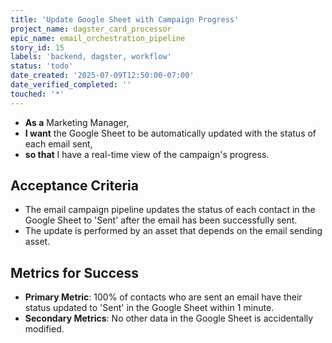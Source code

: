 ```yaml
---
title: 'Update Google Sheet with Campaign Progress'
project_name: dagster_card_processor
epic_name: email_orchestration_pipeline
story_id: 15
labels: 'backend, dagster, workflow'
status: 'todo'
date_created: '2025-07-09T12:50:00-07:00'
date_verified_completed: ''
touched: '*'
---
```


- **As a** Marketing Manager,
- **I want** the Google Sheet to be automatically updated with the status of each email sent,
- **so that** I have a real-time view of the campaign's progress.

## Acceptance Criteria

- The email campaign pipeline updates the status of each contact in the Google Sheet to 'Sent' after the email has been successfully sent.
- The update is performed by an asset that depends on the email sending asset.

## Metrics for Success

- **Primary Metric**: 100% of contacts who are sent an email have their status updated to 'Sent' in the Google Sheet within 1 minute.
- **Secondary Metrics**: No other data in the Google Sheet is accidentally modified.
